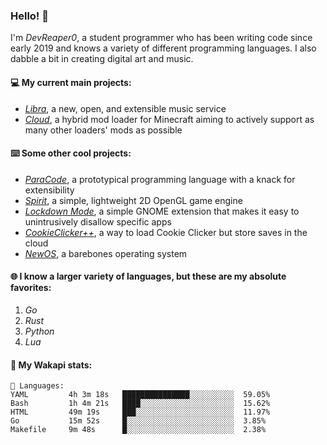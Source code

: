 ### Hello! 👋

I'm _DevReaper0_, a student programmer who has been writing code since early 2019 and knows a variety of different programming languages. I also dabble a bit in creating digital art and music.

#### 💻 My current main projects:

-   _[Libra](https://github.com/LibraMusic)_, a new, open, and extensible music service
-   _[Cloud](https://github.com/CloudLoaderMC/CloudLoader)_, a hybrid mod loader for Minecraft aiming to actively support as many other loaders' mods as possible

#### ⌨️ Some other cool projects:

-   _[ParaCode](https://github.com/ParaCodeLang/ParaCode)_, a prototypical programming language with a knack for extensibility
-   _[Spirit](https://gitlab.com/DevReaper0/SpiritEngine)_, a simple, lightweight 2D OpenGL game engine
-   _[Lockdown Mode](https://github.com/DevReaper0/GNOME-LockdownMode)_, a simple GNOME extension that makes it easy to unintrusively disallow specific apps
-   _[CookieClicker++](https://github.com/DevReaper0/CookieClickerPlusPlus)_, a way to load Cookie Clicker but store saves in the cloud
-   _[NewOS](https://github.com/DevReaper0/NewOS)_, a barebones operating system

#### 🌐 I know a larger variety of languages, but these are my absolute favorites:

1. _Go_
2. _Rust_
3. _Python_
4. _Lua_

#### 📡 My Wakapi stats:

```text
💾 Languages:
YAML         4h 3m 18s   ███████████████░░░░░░░░░░  59.05%
Bash         1h 4m 21s   ████░░░░░░░░░░░░░░░░░░░░░  15.62%
HTML         49m 19s     ███░░░░░░░░░░░░░░░░░░░░░░  11.97%
Go           15m 52s     █░░░░░░░░░░░░░░░░░░░░░░░░  3.85%
Makefile     9m 48s      █░░░░░░░░░░░░░░░░░░░░░░░░  2.38%
```
